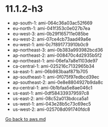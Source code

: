 
 # 11.1.2-h3
- ap-south-1: ami-064c36a03ac52f669
- eu-north-1: ami-041f353c0e027b7ea
- eu-west-3: ami-0b29f165711e085be
- eu-west-2: ami-07ce4cb73aad49a6e
- eu-west-1: ami-0c7f891773910b0c9
- ap-northeast-3: ami-0b383a993982bcd36
- ap-northeast-2: ami-008470c4d2935b5f2
- ap-northeast-1: ami-06efa7a8e1103de97
- ca-central-1: ami-025216c7132965b34
- sa-east-1: ami-06b983baaf871b705
- ap-southeast-1: ami-0f075f97edbcd39ec
- ap-southeast-2: ami-0e8e8804927b9da8c
- eu-central-1: ami-0b1bfaa5e8ae046c1
- us-east-1: ami-0df584339379597c8
- us-east-2: ami-08c52a013bdcca5a1
- us-west-1: ami-043e28b5c73c69ec5
- us-west-2: ami-025708d091740fdc8

[Go back to aws.md](../../aws.md) 
